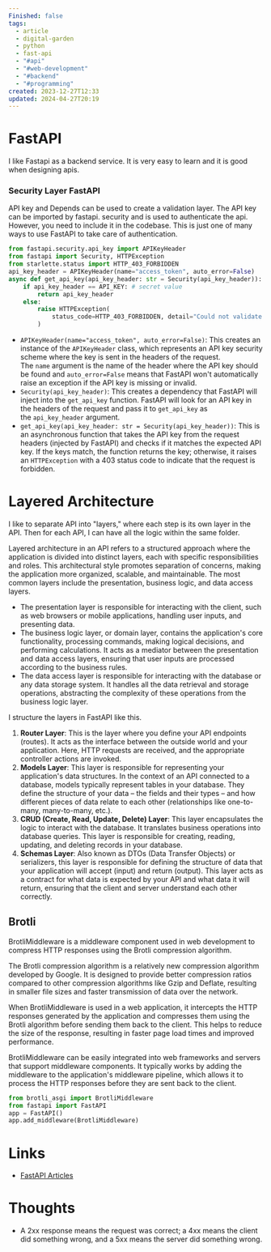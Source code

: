 ```yaml
---
Finished: false
tags:
  - article
  - digital-garden
  - python
  - fast-api
  - "#api"
  - "#web-development"
  - "#backend"
  - "#programming"
created: 2023-12-27T12:33
updated: 2024-04-27T20:19
---
```



# FastAPI
I like Fastapi as a backend service. It is very easy to learn and it is good when designing apis. 

### Security Layer FastAPI
API key and Depends can be used to create a validation layer. The API key can be imported by fastapi. security and is used to authenticate the api. However, you need to include it in the codebase. This is just one of many ways to use FastAPI to take care of authentication. 

```python
from fastapi.security.api_key import APIKeyHeader
from fastapi import Security, HTTPException
from starlette.status import HTTP_403_FORBIDDEN
api_key_header = APIKeyHeader(name="access_token", auto_error=False)
async def get_api_key(api_key_header: str = Security(api_key_header)):
    if api_key_header == API_KEY: # secret value
        return api_key_header
    else:
        raise HTTPException(
            status_code=HTTP_403_FORBIDDEN, detail="Could not validate API KEY"
        )
```
- `APIKeyHeader(name="access_token", auto_error=False)`: This creates an instance of the `APIKeyHeader` class, which represents an API key security scheme where the key is sent in the headers of the request. The `name` argument is the name of the header where the API key should be found and `auto_error=False` means that FastAPI won't automatically raise an exception if the API key is missing or invalid.
- `Security(api_key_header)`: This creates a dependency that FastAPI will inject into the `get_api_key` function. FastAPI will look for an API key in the headers of the request and pass it to `get_api_key` as the `api_key_header` argument.
- `get_api_key(api_key_header: str = Security(api_key_header))`: This is an asynchronous function that takes the API key from the request headers (injected by FastAPI) and checks if it matches the expected API key. If the keys match, the function returns the key; otherwise, it raises an `HTTPException` with a 403 status code to indicate that the request is forbidden.


# Layered Architecture
I like to separate API into "layers," where each step is its own layer in the API.  Then for each API, I can have all the logic within the same folder. 

    
Layered architecture in an API refers to a structured approach where the application is divided into distinct layers, each with specific responsibilities and roles. This architectural style promotes separation of concerns, making the application more organized, scalable, and maintainable. The most common layers include the presentation, business logic, and data access layers. 
- The presentation layer is responsible for interacting with the client, such as web browsers or mobile applications, handling user inputs, and presenting data. 
- The business logic layer, or domain layer, contains the application's core functionality, processing commands, making logical decisions, and performing calculations. It acts as a mediator between the presentation and data access layers, ensuring that user inputs are processed according to the business rules.
- The data access layer is responsible for interacting with the database or any data storage system. It handles all the data retrieval and storage operations, abstracting the complexity of these operations from the business logic layer. 

I structure the layers in FastAPI like this. 

1. **Router Layer**: This is the layer where you define your API endpoints (routes). It acts as the interface between the outside world and your application. Here, HTTP requests are received, and the appropriate controller actions are invoked. 
2. **Models Layer**: This layer is responsible for representing your application's data structures. In the context of an API connected to a database, models typically represent tables in your database. They define the structure of your data – the fields and their types – and how different pieces of data relate to each other (relationships like one-to-many, many-to-many, etc.). 
3. **CRUD (Create, Read, Update, Delete) Layer**: This layer encapsulates the logic to interact with the database. It translates business operations into database queries. This layer is responsible for creating, reading, updating, and deleting records in your database. 
4. **Schemas Layer**: Also known as DTOs (Data Transfer Objects) or serializers, this layer is responsible for defining the structure of data that your application will accept (input) and return (output). This layer acts as a contract for what data is expected by your API and what data it will return, ensuring that the client and server understand each other correctly.



## Brotli
BrotliMiddleware is a middleware component used in web development to compress HTTP responses using the Brotli compression algorithm. 

The Brotli compression algorithm is a relatively new compression algorithm developed by Google. It is designed to provide better compression ratios compared to other compression algorithms like Gzip and Deflate, resulting in smaller file sizes and faster transmission of data over the network.

When BrotliMiddleware is used in a web application, it intercepts the HTTP responses generated by the application and compresses them using the Brotli algorithm before sending them back to the client. This helps to reduce the size of the response, resulting in faster page load times and improved performance.

BrotliMiddleware can be easily integrated into web frameworks and servers that support middleware components. It typically works by adding the middleware to the application's middleware pipeline, which allows it to process the HTTP responses before they are sent back to the client.
```python
from brotli_asgi import BrotliMiddleware
from fastapi import FastAPI
app = FastAPI()
app.add_middleware(BrotliMiddleware)
```


# Links
- [FastAPI Articles](https://www.vidavolta.io/?ref=vidavolta.io)
# Thoughts 
- A 2xx response means the request was correct; a 4xx means the client did something wrong, and a 5xx means the server did something wrong. 


